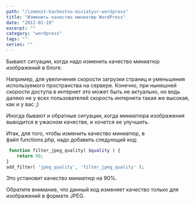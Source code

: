 ```yaml
---
path: "/izmenit-kachestvo-miniatyur-wordpress"
title: "Изменить качество миниатюр WordPress"
date: "2012-01-19"
excerpt: ""
category: "wordpress"
tags: ""
series: ""
---
```


Бывают ситуации, когда надо изменить качество миниатюр изображений в блоге.

Например, для увеличения скорости загрузки страниц и уменьшения используемого пространства на сервере. Конечно, при нынешней скорости доступа в интернет это может быть не актуально, но ведь далеко не у всех пользователей скорость интернета такая же высокая, как и у вас ;)

Иногда бывают и обратные ситуации, когда миниатюра изображения выводится в ужасном качестве, и хочется ее улучшить.

Итак, для того, чтобы изменить качество миниатюр, в файл functions.php, надо добавить следующий код:

```php
 function filter_jpeg_quality( $quality ) {  
	return 90;
}
add_filter( 'jpeg_quality', 'filter_jpeg_quality' ); 
```

Это установит качество миниатюр на 90%.

Обратите внимание, что данный код изменяет качество только для изображений в формате JPEG.
